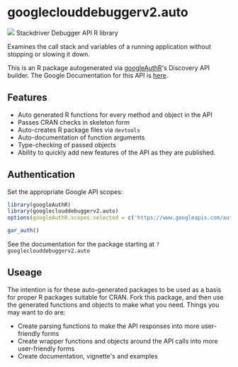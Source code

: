 # googleclouddebuggerv2.auto
![](http://www.google.com/images/icons/product/search-32.gif)
Stackdriver Debugger API R library

Examines the call stack and variables of a running application without stopping or slowing it down.

This is an R package autogenerated via [googleAuthR](http://code.markedmondson.me/googleAuthR)'s Discovery API builder. 
The Google Documentation for this API is [here](http://cloud.google.com/debugger).

## Features 
 * Auto generated R functions for every method and object in the API
 * Passes CRAN checks in skeleton form
 * Auto-creates R package files via `devtools`
 * Auto-documentation of function arguments
 * Type-checking of passed objects
 * Ability to quickly add new features of the API as they are published.

## Authentication
Set the appropriate Google API scopes:

```r
library(googleAuthR)
library(googleclouddebuggerv2.auto)
options(googleAuthR.scopes.selected = c('https://www.googleapis.com/auth/cloud_debugger', 'https://www.googleapis.com/auth/cloud-platform'))

gar_auth()
```
 See the documentation for the package starting at `?googleclouddebuggerv2.auto`
## Useage
The intention is for these auto-generated packages to be used as a basis for proper R packages suitable for CRAN.
Fork this package, and then use the generated functions and objects to make what you need.
Things you may want to do are:
* Create parsing functions to make the API responses into more user-friendly forms
* Create wrapper functions and objects around the API calls into more user-friendly forms
* Create documentation, vignette's and examples

